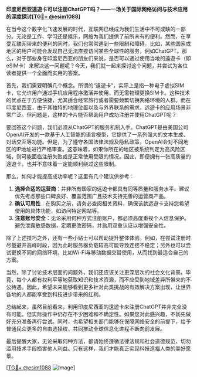 **印度尼西亚遠遊卡可以注册ChatGPT吗？——一场关于国际网络访问与技术应用的深度探讨[[TG💪+ @esim1088](https://t.me/s/esim1088)]**

在当今这个数字化飞速发展的时代，互联网已经成为我们生活中不可或缺的一部分。无论是工作、学习还是娱乐，网络为我们提供了前所未有的便利。然而，在享受互联网带来的便利的同时，我们也常常遇到一些限制和障碍。比如，某些国家或地区的用户可能会发现自己无法直接访问某些全球性的服务，例如ChatGPT。那么，对于那些身在印度尼西亚的朋友们来说，是否可以通过使用当地的遠遊卡（即eSIM卡）来解决这一问题呢？今天，我们就一起来探讨这个问题，并尝试为各位读者提供一个全面而实用的答案。

首先，我们需要明确几个概念。所谓的“遠遊卡”，实际上是指一种电子虚拟SIM卡，它允许用户通过手机应用程序激活并使用，而无需物理更换SIM卡。这种技术的优点在于方便快捷，尤其适合经常旅行或者需要频繁切换网络环境的人群。而在印度尼西亚，由于其独特的地理位置以及与外界联系的需求，远遊卡的应用场景非常广泛。但问题是，这样的卡片能否帮助用户成功注册并使用ChatGPT呢？

要回答这个问题，我们必须从ChatGPT的服务机制入手。ChatGPT是由美国公司OpenAI开发的一款基于人工智能的语言模型，它提供了一系列强大的文本生成、对话交互等功能。但是，为了遵守各国法律法规及隐私政策，OpenAI会对不同地区的IP地址进行严格审查。这意味着，如果你所在的地区被系统判定为高风险区域，则可能面临注册失败或是正常使用受限的情况。因此，即便拥有一张高质量的遠遊卡，也并不意味着一定能顺利绕过这些限制。

那么，如何才能提高成功率呢？这里有几个建议供参考：

1. **选择合适的运营商**：并非所有国家的远遊卡都具有同等质量和服务水平。建议优先考虑那些口碑良好、覆盖范围广且技术支持完善的运营商产品。
2. **确认可用性**：在购买之前，请务必查阅相关资料，确保该款远遊卡支持您希望使用的具体功能，如访问特定网站等。
3. **注意账号安全**：无论采用何种方式注册账户，都必须高度重视个人信息保护。避免泄露敏感数据，定期更改密码，并启用双重认证以增强安全性。

除了上述技巧之外，还有一些小贴士可以帮助提升整体体验。例如，在尝试注册时尽量避开高峰时段，因为此时服务器负载较高可能导致连接不稳定；另外也可以尝试更换不同的网络环境，比如Wi-Fi与移动数据交替使用，从而找到最适合自己的方案。

当然，除了讨论技术层面的问题外，我们还应该关注更深层次的社会文化背景。毕竟，每个人都有权利平等地获取知识和技术资源，而不应受到地域差异所带来的不公待遇。因此，希望未来能够看到更多针对此类挑战的有效解决方案出现，让世界各地的人都能享受到科技进步带来的红利。

总结起来，虽然目前看来，利用印度尼西亚的遠遊卡来注册ChatGPT并非完全没有可能，但实际操作中仍存在不少困难和不确定性。如果您对此感兴趣，不妨先做好充分准备再行尝试。同时，也希望相关部门能够在保障网络安全的前提下，给予普通民众更多的自由选择权，共同推动全球信息化进程不断向前发展。

最后提醒大家，无论采取何种方法，都请始终遵循法律法规和社会道德规范，切勿滥用技术手段损害他人利益。只有这样，我们才能真正实现科技造福人类的美好愿景。

[[TG💪+ @esim1088](https://t.me/s/esim1088) ![Image](https://i.postimg.cc/4NQfJmqS/Snipaste-2025-05-13-00-14-12.png)]